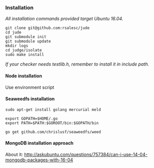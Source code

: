 ### Installation

_All installation commands provided target Ubuntu 16.04._

```
git clone git@github.com:rsalesc/jude
cd jude
git submodule init
git submodule update
mkdir logs
cd judge/isolate
sudo make install
```

_If your checker needs testlib.h, remember to install it in include path._

#### Node installation

Use environment script

#### Seaweedfs installation

```
sudo apt-get install golang mercurial meld

export GOPATH=$HOME/.go
export PATH=$PATH:$GOROOT/bin:$GOPATH/bin

go get github.com/chrislusf/seaweedfs/weed
```

#### MongoDB installation approach

About it: http://askubuntu.com/questions/757384/can-i-use-14-04-mongodb-packages-with-16-04